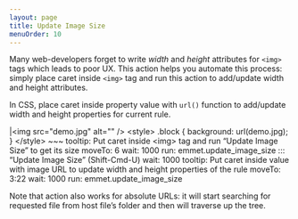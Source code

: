 ```yaml
---
layout: page
title: Update Image Size
menuOrder: 10
---
```

Many web-developers forget to write _width_ and _height_ attributes  for `<img>` tags which leads to poor UX. This action helps you automate this process: simply place caret inside `<img>` tag and run this action to add/update width and height attributes.

In CSS, place caret inside property value with `url()` function to add/update width and height properties for current rule.

<div class="movie-def">
|&lt;img src="demo.jpg" alt="" /&gt;
&lt;style&gt;
.block {
	background: url(demo.jpg);
}
&lt;/style&gt;
~~~
tooltip: Put caret inside &lt;img&gt; tag and run “Update Image Size” to get its size
moveTo: 6
wait: 1000
run: emmet.update_image_size ::: “Update Image Size” (Shift-Cmd-U)
wait: 1000
tooltip: Put caret inside value with image URL to update width and height properties of the rule
moveTo: 3:22
wait: 1000
run: emmet.update_image_size
</div>

Note that action also works for absolute URLs: it will start searching for requested file from host file’s folder and then will traverse up the tree.